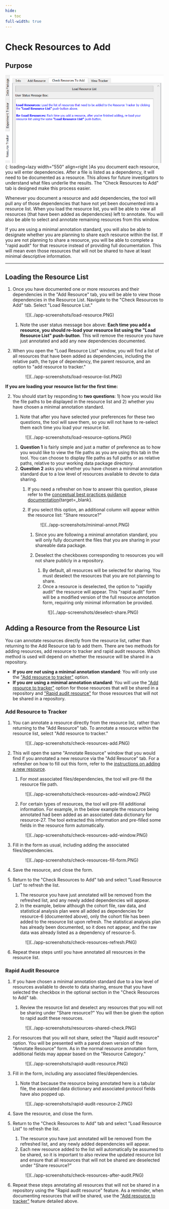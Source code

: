 ```yaml
---
hide:
  - toc
full-width: true
---
```


# Check Resources to Add

## Purpose

![](../app-screenshots/check-resources.PNG){: loading=lazy width="550" align=right }As you document each resource, you will enter dependencies. After a file is listed as a dependency, it will need to be documented as a resource. This allows for future investigators to understand what files underlie the results. The "Check Resources to Add" tab is designed make this process easier. 

Whenever you document a resource and add dependencies, the tool will pull any of those dependencies that have not yet been documented into a resource list. When you load the resource list, you will be able to view all resources (that have been added as dependencies) left to annotate. You will also be able to select and annotate remaining resources from this window.

If you are using a minimal annotation standard, you will also be able to designate whether you are planning to share each resource within the list. If you are not planning to share a resource, you will be able to complete a "rapid audit" for that resource instead of providing full documentation. This will mean even those resources that will not be shared to have at least minimal descriptive information.

***

## Loading the Resource List

1. Once you have documented one or more resources and their dependencies in the "Add Resource" tab, you will be able to view those dependencies in the Resource List. Navigate to the "Check Resources to Add" tab. Select "Load Resource List."

     <figure markdown>
        ![](../app-screenshots/load-resource.PNG)
        <figcaption></figcaption>
    </figure>

    1. Note the user status message box above: **Each time you add a resource, you should re-load your resource list using the "Load Resource List" push-button**. This will remove the resource you have just annotated and add any new dependencies documented.

2. When you open the "Load Resource List" window, you will find a list of all resources that have been added as dependencies, including the relative path, the type of dependency, the parent resource, and an option to "add resource to tracker."

     <figure markdown>
        ![](../app-screenshots/load-resource-list.PNG)
        <figcaption></figcaption>
    </figure>

**If you are loading your resource list for the first time:**

2. You should start by responding to **two questions**: 1) how you would like the file paths to be displayed in the resource list and 2) whether you have chosen a minimal annotation standard. 
    1. Note that after you have selected your preferences for these two questions, the tool will save them, so you will not have to re-select them each time you load your resource list.

     <figure markdown>
        ![](../app-screenshots/load-resource-options.PNG)
        <figcaption></figcaption>
    </figure>


    1. **Question 1** is fairly simple and just a matter of preference as to how you would like to view the file paths as you are using this tab in the tool. You can choose to display file paths as full paths or as relative paths, relative to your working data package directory.
    2. **Question 2** asks you whether you have chosen a minimal annotation standard due to a low level of resources available to devote to data sharing. 
        1. If you need a refresher on how to answer this question, please refer to the [conceptual best practices guidance documentation](https://norc-heal.github.io/heal-data-pkg-guide/){target=_blank}.
        2. If you select this option, an additional column will appear within the resource list: "Share resource?"

            <figure markdown>
                ![](../app-screenshots/minimal-annot.PNG)
                <figcaption></figcaption>
            </figure>

            1. Since you are following a minimal annotation standard, you will only fully document the files that you are sharing in your shareable data package.
            2. Deselect the checkboxes corresponding to resources you will not share publicly in a repository.
                1. By default, all resources will be selected for sharing. You must deselect the resources that you are not planning to share.
                3. Once a resource is deselected, the option to "rapidly audit" the resource will appear. This "rapid audit" form will be a modified version of the full resource annotation form, requiring only minimal information be provided.

                <figure markdown>
                    ![](../app-screenshots/deselect-share.PNG)
                    <figcaption></figcaption>
                </figure>

## Adding a Resource from the Resource List

You can annotate resources directly from the resource list, rather than returning to the Add Resource tab to add them. There are two methods for adding resources, add resource to tracker and rapid audit resource. Which method is used will depend on whether the resource will be shared in a repository. 

* **If you *are not* using a minimal annotation standard**: You will only use the ["Add resource to tracker"](#add-resource-to-tracker) option. 
* **If you *are* using a minimal annotation standard**: You will use the ["Add resource to tracker"](#add-resource-to-tracker) option for those resources that will be shared in a repository and ["Rapid audit resource"](#rapid-audit-resource) for those resources that will not be shared in a repository.

### Add Resource to Tracker

1. You can annotate a resource directly from the resource list, rather than returning to the "Add Resource" tab. To annotate a resource within the resource list, select "Add resource to tracker."

    <figure markdown>
        ![](../app-screenshots/check-resources-add.PNG)
        <figcaption></figcaption>
    </figure>

2. This will open the same "Annotate Resource" window that you would find if you annotated a new resource via the "Add Resource" tab. For a refresher on how to fill out this form, refer to the [instructions on adding a new resource](addresource.md).
    1. For most associated files/dependencies, the tool will pre-fill the resource file path. 
    <figure markdown>
        ![](../app-screenshots/check-resources-add-window2.PNG)
        <figcaption></figcaption>
    </figure>
    
    2. For certain types of resources, the tool will pre-fill additional information. For example, in the below example the resource being annotated had been added as an associated data dictionary for resource-27. The tool extracted this information and pre-filled some fields in the resource form automatically. 
    <figure markdown>
        ![](../app-screenshots/check-resources-add-window.PNG)
        <figcaption></figcaption>
    </figure>

3. Fill in the form as usual, including adding the associated files/dependencies.

    <figure markdown>
        ![](../app-screenshots/check-resources-fill-form.PNG)
        <figcaption></figcaption>
    </figure>

4. Save the resource, and close the form.
5. Return to the "Check Resources to Add" tab and select "Load Resource List" to refresh the list. 
    1. The resource you have just annotated will be removed from the refreshed list, and any newly added dependencies will appear. 
    2. In the example, below although the cohort file, raw data, and statistical analysis plan were all added as dependencies for resource-6 (documented above), only the cohort file has been added to the resource list upon refresh. The statistical analysis plan has already been documented, so it does not appear, and the raw data was already listed as a dependency of resource-5.

    <figure markdown>
        ![](../app-screenshots/check-resources-refresh.PNG)
        <figcaption></figcaption>
    </figure>

6. Repeat these steps until you have annotated all resources in the resource list.


### Rapid Audit Resource

1. If you have chosen a minimal annotation standard due to a low level of resources available to devote to data sharing, ensure that you have selected the checkbox in the optional section in the "Check Resources to Add" tab.
    1. Review the resource list and deselect any resources that you will not be sharing under "Share resource?" You will then be given the option to rapid audit these resources.

    <figure markdown>
        ![](../app-screenshots/resources-shared-check.PNG)
        <figcaption></figcaption>
    </figure>

2. For resources that you will not share, select the "Rapid audit resource" option. You will be presented with a pared down version of the "Annotate Resource" form. As in the normal resource annotation form, additional fields may appear based on the "Resource Category."

    <figure markdown>
        ![](../app-screenshots/rapid-audit-resource.PNG)
        <figcaption></figcaption>
    </figure>

3. Fill in the form, including any associated files/dependencies.
    1. Note that because the resource being annotated here is a tabular file, the associated data dictionary and associated protocol fields have also popped up.

    <figure markdown>
        ![](../app-screenshots/rapid-audit-resource-2.PNG)
        <figcaption></figcaption>
    </figure>

4. Save the resource, and close the form.
5. Return to the "Check Resources to Add" tab and select "Load Resource List" to refresh the list. 
    1. The resource you have just annotated will be removed from the refreshed list, and any newly added dependencies will appear. 
    2. Each new resource added to the list will automatically be assumed to be shared, so it is important to also review the updated resource list and ensure that all resources that will not be shared are deselected under "Share resource?"

    <figure markdown>
        ![](../app-screenshots/check-resources-after-audit.PNG)
        <figcaption></figcaption>
    </figure>

6. Repeat these steps annotating all resources that will not be shared in a repository using the "Rapid audit resource" feature. As a reminder, when documenting resources that *will* be shared, use the ["Add resource to tracker"](#add-resource-to-tracker) feature detailed above.